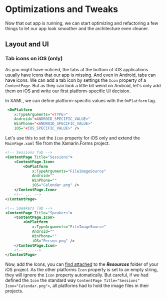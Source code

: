 # Optimizations and Tweaks
Now that out app is running, we can start optimizing and refactoring a few things to let our app look smoother and the architecture even cleaner.

## Layout and UI
### Tab icons on iOS (only)
As you might have noticed, the tabs at the bottom of iOS applications usually have icons that our app is missing. And even in Android, tabs can have icons. We can add a tab icon by settings the `Icon` property of a `ContentPage`. But as they can look a little bit weird on Android, let's only add them on iOS and write our first platform-specific UI decision.

In XAML, we can define platform-specific values with the `OnPlatform` tag.

```xml
 <OnPlatform
    x:TypeArguments="<TYPE>"
    Android="<ANDROID_SPECIFIC_VALUE>"
    WinPhone="<ANDROID_SPECIFIC_VALUE>"
    iOS="<IOS_SPECIFIC_VALUE>" />
```

Let's use this to set the `Icon` property for iOS only and extend the `MainPage.xaml` file from the Xamarin.Forms project.

```xml
<!-- Sessions Tab -->
<ContentPage Title="Sessions">
    <ContentPage.Icon>
        <OnPlatform
            x:TypeArguments="FileImageSource"
            Android=""
            WinPhone=""
            iOS="Calendar.png" />
    </ContentPage.Icon>
    <!-- ... -->
</ContentPage>

<!-- Speakers Tab -->
<ContentPage Title="Speakers">
    <ContentPage.Icon>
        <OnPlatform
            x:TypeArguments="FileImageSource"
            Android=""
            WinPhone=""
            iOS="Person.png" />
    </ContentPage.Icon>
    <!-- ... -->
</ContentPage>
```

Now, add the Icons, you can [find attached](/Icons) to the ***Resources*** folder of your iOS project. As the other platforms `Icon` property is set to an empty string, they will ignore the `Icon` property automatically. But careful, if we had defined the `Icon` the standard way `ContentPage Title="Sessions" Icon="Calendar.png">`, all platforms had to hold the image files in their projects.